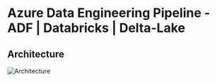 # Azure Data Engineering Pipeline - ADF | Databricks | Delta-Lake
## Architecture
![Architecture](https://github.com/user-attachments/assets/8630af6a-2f29-4f4d-a3a3-f09b83d5ade4)
